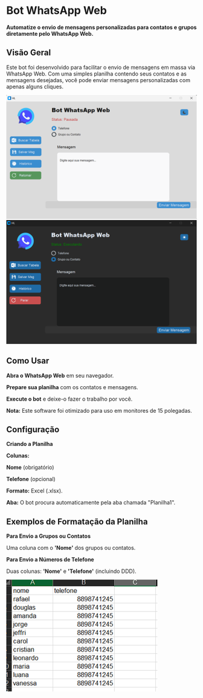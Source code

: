 
# Bot WhatsApp Web

**Automatize o envio de mensagens personalizadas para contatos e grupos diretamente pelo WhatsApp Web.**

## Visão Geral

Este bot foi desenvolvido para facilitar o envio de mensagens em massa via WhatsApp Web. Com uma simples planilha contendo seus contatos e as mensagens desejadas, você pode enviar mensagens personalizadas com apenas alguns cliques.


<img src="https://github.com/HugoLeandro/Bot-WhatsApp/blob/main/imagens/tela_light.png" width=800/>
<img src="https://github.com/HugoLeandro/Bot-WhatsApp/blob/main/imagens/tela_dark.png" width=800/>

## Como Usar

**Abra o WhatsApp Web** em seu navegador.

**Prepare sua planilha** com os contatos e mensagens.

**Execute o bot** e deixe-o fazer o trabalho por você.

**Nota:** Este software foi otimizado para uso em monitores de 15 polegadas.

## Configuração

**Criando a Planilha**

**Colunas:**

  **Nome** (obrigatório)

  **Telefone** (opcional)

**Formato:** Excel (.xlsx).

**Aba:** O bot procura automaticamente pela aba chamada "Planilha1".

## Exemplos de Formatação da Planilha

**Para Envio a Grupos ou Contatos**

Uma coluna com o **'Nome'** dos grupos ou contatos.

**Para Envio a Números de Telefone**

Duas colunas: **'Nome'** e **'Telefone'** (incluindo DDD).


<img src="https://github.com/HugoLeandro/Bot-WhatsApp/blob/main/imagens/excel_tl.png" width=400/>









